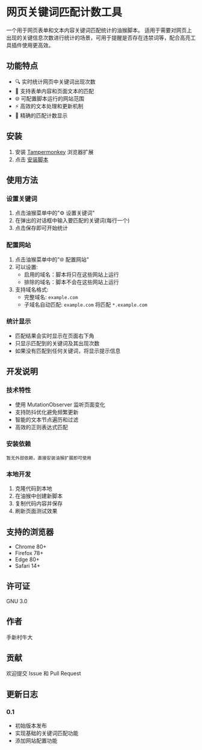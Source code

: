 # 网页关键词匹配计数工具

一个用于网页表单和文本内容关键词匹配统计的油猴脚本。
适用于需要对网页上出现的关键信息次数进行统计的场景，可用于提醒是否存在违禁词等，配合高亮工具插件使用更高效。

## 功能特点

- 🔍 实时统计网页中关键词出现次数
- 📝 支持表单内容和页面文本的匹配
- 🌐 可配置脚本运行的网站范围
- ⚡ 高效的文本处理和更新机制
- 🎯 精确的匹配计数显示

## 安装

1. 安装 [Tampermonkey](https://www.tampermonkey.net/) 浏览器扩展
2. 点击 [安装脚本](链接到你的脚本发布地址)

## 使用方法

### 设置关键词

1. 点击油猴菜单中的"⚙️ 设置关键词"
2. 在弹出的对话框中输入要匹配的关键词(每行一个)
3. 点击保存即可开始统计

### 配置网站

1. 点击油猴菜单中的"🌐 配置网站"
2. 可以设置:
   - 启用的域名：脚本将只在这些网站上运行
   - 排除的域名：脚本不会在这些网站上运行
3. 支持域名格式:
   - 完整域名: `example.com`
   - 子域名自动匹配: `example.com` 将匹配 `*.example.com`

### 统计显示

- 匹配结果会实时显示在页面右下角
- 只显示匹配到的关键词及其出现次数
- 如果没有匹配到任何关键词，将显示提示信息

## 开发说明

### 技术特性

- 使用 MutationObserver 监听页面变化
- 支持防抖优化避免频繁更新
- 智能的文本节点遍历和过滤
- 高效的正则表达式匹配

### 安装依赖

```
暂无外部依赖，直接安装油猴扩展即可使用
```

### 本地开发

1. 克隆代码到本地
2. 在油猴中创建新脚本
3. 复制代码内容并保存
4. 刷新页面测试效果

## 支持的浏览器

- Chrome 80+
- Firefox 78+
- Edge 80+
- Safari 14+

## 许可证

GNU 3.0

## 作者

手新村牛大

## 贡献

欢迎提交 Issue 和 Pull Request

## 更新日志

### 0.1
- 初始版本发布
- 实现基础的关键词匹配功能
- 添加网站配置功能
